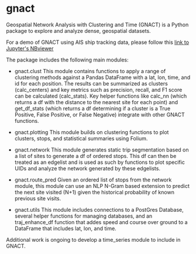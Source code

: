 # gnact
Geospatial Network Analysis with Clustering and Time (GNACT) is a Python package to explore and analyze dense, geospatial datasets.

For a demo of GNACT using AIS ship tracking data, please follow this [link to Jupyter's NBviewer](https://nbviewer.jupyter.org/github/redhairedcelt/gnact/blob/master/demo/gnact_demo.ipynb)

The package includes the following main modules:
- gnact.clust
 This module contains functions to apply a range of clustering methods against a Pandas DataFrame with a lat, lon, time, and id for each position.  The results can be summarized as clusters (calc_centers) and key metrics such as precision, recall, and F1 score can be calculated (calc_stats).  Key helper functions like calc_nn (which returns a df with the distance to the nearest site for each point) and get_df_stats (which returns a df determining if a cluster is a True Positive, False Positive, or False Negative) integrate with other GNACT functions.
 
 - gnact.plotting
 This module builds on clustering functions to plot clusters, stops, and statistical summaries using Folium.
 
 - gnact.network
 This module generates static trip segmentation based on a list of sites to generate a df of ordered stops.  This df can then be treated as an edgelist and is used as such by functions to plot specific UIDs and analyze the network generated by these edgelists.
 
 - gnact.route_pred
 Given an ordered list of stops from the network module, this module can use an NLP N-Gram based extension to predict the next site visited (N+1) given the historical probability of known previous site visits.
 
 - gnact.utils
 This module includes connections to a PostGres Database, several helper functions for managing databases, and an traj_enhance_df function that addes speed and course over ground to a DataFrame that includes lat, lon, and time.
 
 Additional work is ongoing to develop a time_series module to include in GNACT.